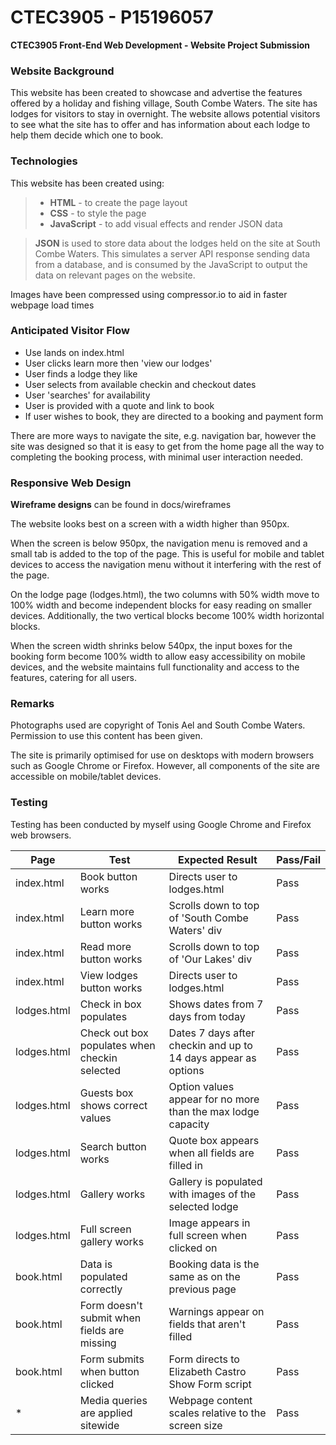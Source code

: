 # CTEC3905 - P15196057
**CTEC3905 Front-End Web Development - Website Project Submission**

### Website Background
This website has been created to showcase and advertise the features offered by a holiday and fishing village, South Combe Waters. The site has lodges for visitors to stay in overnight. The website allows potential visitors to see what the site has to offer and has information about each lodge to help them decide which one to book.

### Technologies

This website has been created using:
>* **HTML** - to create the page layout
>* **CSS** - to style the page
>* **JavaScript** - to add visual effects and render JSON data

>**JSON** is used to store data about the lodges held on the site at South Combe Waters. This simulates a server API response sending data from a database, and is consumed by the JavaScript to output the data on relevant pages on the website.

Images have been compressed using compressor.io to aid in faster webpage load times

### Anticipated Visitor Flow
* Use lands on index.html
* User clicks learn more then 'view our lodges'
* User finds a lodge they like
* User selects from available checkin and checkout dates
* User 'searches' for availability
* User is provided with a quote and link to book
* If user wishes to book, they are directed to a booking and payment form

There are more ways to navigate the site, e.g. navigation bar, however the site was designed so that it is easy to get from the home page all the way to completing the booking process, with minimal user interaction needed.

### Responsive Web Design
**Wireframe designs** can be found in docs/wireframes

The website looks best on a screen with a width higher than 950px.

When the screen is below 950px, the navigation menu is removed and a small tab is added to the top of the page. This is useful for mobile and tablet devices to access the navigation menu without it interfering with the rest of the page. 

On the lodge page (lodges.html), the two columns with 50% width move to 100% width and become independent blocks for easy reading on smaller devices. Additionally, the two vertical blocks become 100% width horizontal blocks.

When the screen width shrinks below 540px, the input boxes for the booking form become 100% width to allow easy accessibility on mobile devices, and the website maintains full functionality and access to the features, catering for all users.

### Remarks
Photographs used are copyright of Tonis Ael and South Combe Waters. Permission to use this content has been given.

The site is primarily optimised for use on desktops with modern browsers such as Google Chrome or Firefox. However, all components of the site are accessible on mobile/tablet devices.

### Testing
Testing has been conducted by myself using Google Chrome and Firefox web browsers.

| Page | Test | Expected Result | Pass/Fail
| - | - | - | -
| index.html | Book button works | Directs user to lodges.html | Pass
index.html | Learn more button works | Scrolls down to top of 'South Combe Waters' div | Pass
index.html | Read more button works | Scrolls down to top of 'Our Lakes' div | Pass
index.html | View lodges button works | Directs user to lodges.html | Pass
lodges.html | Check in box populates | Shows dates from 7 days from today | Pass
lodges.html | Check out box populates when checkin selected | Dates 7 days after checkin and up to 14 days appear as options | Pass
lodges.html | Guests box shows correct values | Option values appear for no more than the max lodge capacity | Pass
lodges.html | Search button works | Quote box appears when all fields are filled in | Pass
lodges.html | Gallery works | Gallery is populated with images of the selected lodge | Pass
lodges.html | Full screen gallery works | Image appears in full screen when clicked on | Pass
book.html | Data is populated correctly | Booking data is the same as on the previous page | Pass
book.html | Form doesn't submit when fields are missing | Warnings appear on fields that aren't filled | Pass
book.html | Form submits when button clicked | Form directs to Elizabeth Castro Show Form script | Pass
\* | Media queries are applied sitewide | Webpage content scales relative to the screen size | Pass